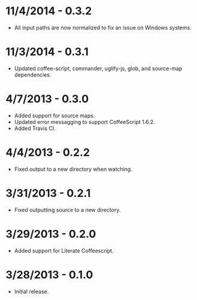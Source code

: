 11/4/2014 - 0.3.2
=================
* All input paths are now normalized to fix an issue on Windows systems.

11/3/2014 - 0.3.1
=================
* Updated coffee-script, commander, uglify-js, glob, and source-map dependencies.

4/7/2013 - 0.3.0
=================
* Added support for source maps.
* Updated error messagging to support CoffeeScript 1.6.2.
* Added Travis CI.

4/4/2013 - 0.2.2
==================
* Fixed output to a new directory when watching.

3/31/2013 - 0.2.1
==================
* Fixed outputting source to a new directory.

3/29/2013 - 0.2.0
==================
* Added support for Literate Coffeescript.

3/28/2013 - 0.1.0
==================
* Initial release.